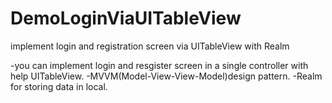 # DemoLoginViaUITableView
implement login and registration screen via UITableView with Realm

-you can implement login and resgister screen in a single controller with help UITableView.
-MVVM(Model-View-View-Model)design pattern.
-Realm for storing data in local.
